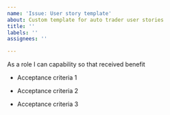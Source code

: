```yaml
---
name: 'Issue: User story template'
about: Custom template for auto trader user stories
title: ''
labels: ''
assignees: ''

---
```


As a role I can capability so that received benefit

- Acceptance criteria 1

- Acceptance criteria 2

- Acceptance criteria 3

